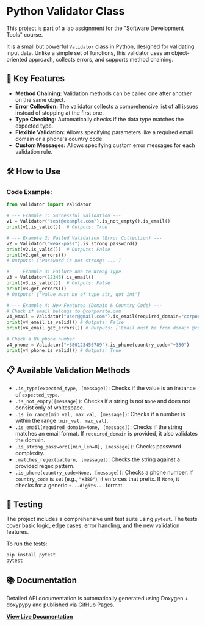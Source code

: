 # Python Validator Class

This project is part of a lab assignment for the "Software Development Tools" course.

It is a small but powerful `Validator` class in Python, designed for validating input data. Unlike a simple set of functions, this validator uses an object-oriented approach, collects errors, and supports method chaining.

## 🚀 Key Features

  * **Method Chaining:** Validation methods can be called one after another on the same object.
  * **Error Collection:** The validator collects a comprehensive list of all issues instead of stopping
    at the first one.
  * **Type Checking:** Automatically checks if the data type matches the expected type.
  * **Flexible Validation:** Allows specifying parameters like a required email domain or a phone's
    country code.
  * **Custom Messages:** Allows specifying custom error messages for each validation rule.

## 🛠️ How to Use

### Code Example:

```python
from validator import Validator

# --- Example 1: Successful Validation ---
v1 = Validator("test@example.com").is_not_empty().is_email()
print(v1.is_valid())  # Outputs: True

# --- Example 2: Failed Validation (Error Collection) ---
v2 = Validator("weak-pass").is_strong_password()
print(v2.is_valid())  # Outputs: False
print(v2.get_errors())
# Outputs: ['Password is not strong: ...']

# --- Example 3: Failure due to Wrong Type ---
v3 = Validator(12345).is_email()
print(v3.is_valid())  # Outputs: False
print(v3.get_errors())
# Outputs: ['Value must be of type str, got int']

# --- Example 4: New Features (Domain & Country Code) ---
# Check if email belongs to @corporate.com
v4_email = Validator("user@gmail.com").is_email(required_domain="corporate.com")
print(v4_email.is_valid()) # Outputs: False
print(v4_email.get_errors()) # Outputs: ['Email must be from domain @corporate.com']

# Check a UA phone number
v4_phone = Validator("+380123456789").is_phone(country_code="+380")
print(v4_phone.is_valid()) # Outputs: True
```

## 📋 Available Validation Methods

  * `.is_type(expected_type, [message])`: Checks if the value is an instance of `expected_type`.
  * `.is_not_empty([message])`: Checks if a string is not `None` and does not consist only of
    whitespace.
  * `.is_in_range(min_val, max_val, [message])`: Checks if a number is within the range
    `[min_val, max_val]`.
  * `.is_email(required_domain=None, [message])`: Checks if the string matches an email format. If `required_domain` is provided, it also validates the domain.
  * `.is_strong_password([min_len=8], [message])`: Checks password complexity.
  * `.matches_regex(pattern, [message])`: Checks the string against a provided regex pattern.
  * `.is_phone(country_code=None, [message])`: Checks a phone number. If `country_code` is set (e.g., `"+380"`), it enforces that prefix. If `None`, it checks for a generic `+...digits...` format.

## 🧪 Testing

The project includes a comprehensive unit test suite using `pytest`. The tests cover basic logic, edge cases, error handling, and the new validation features.

To run the tests:

```bash
pip install pytest
pytest
```

## 📚 Documentation

Detailed API documentation is automatically generated using Doxygen + doxypypy and published via GitHub Pages.

**[View Live Documentation](https://oleksandrmyhydiuk.github.io/SDTlab/)**
